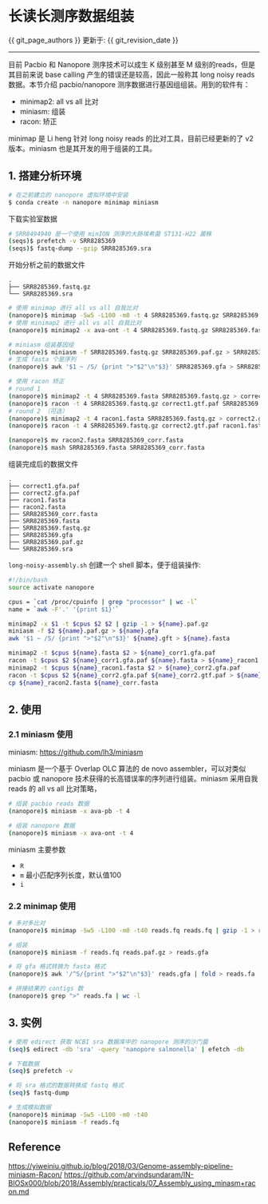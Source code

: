 # 长读长测序数据组装

{{ git_page_authors }} 更新于: {{ git_revision_date }}

---

目前 Pacbio 和 Nanopore 测序技术可以成生 K 级别甚至 M 级别的reads，但是其目前来说 base calling 产生的错误还是较高，因此一般称其 long noisy reads 数据。本节介绍 pacbio/nanopore 测序数据进行基因组组装。用到的软件有：

- minimap2: all vs all 比对
- miniasm: 组装
- racon: 矫正

minimap 是 Li heng 针对 long noisy reads 的比对工具，目前已经更新的了 v2 版本。miniasm 也是其开发的用于组装的工具。

## 1. 搭建分析环境

```bash
# 在之前建立的 nanopore 虚拟环境中安装
$ conda create -n nanopore minimap miniasm
```

下载实验室数据

```bash
# SRR8494940 是一个使用 minION 测序的大肠埃希菌 ST131-H22 菌株
(seqs)$ prefetch -v SRR8285369
(seqs)$ fastq-dump --gzip SRR8285369.sra
```

开始分析之前的数据文件

```
.
├── SRR8285369.fastq.gz
└── SRR8285369.sra
```

```bash
# 使用 minimap 进行 all vs all 自我比对
(nanopore)$ minimap -Sw5 -L100 -m0 -t 4 SRR8285369.fastq.gz SRR8285369.fastq.gz | gzip -1 > SRR8285369.paf.gz
# 使用 minimap2 进行 all vs all 自我比对
(nanopore)$ minimap2 -x ava-ont -t 4 SRR8285369.fastq.gz SRR8285369.fastq.gz | gzip -1 > SRR8285369.paf.gz

# miniasm 组装基因组
(nanopore)$ miniasm -f SRR8285369.fastq.gz SRR8285369.paf.gz > SRR8285369.gfa
# 生成 fasta 个是序列
(nanopore)$ awk '$1 ~ /S/ {print ">"$2"\n"$3}' SRR8285369.gfa > SRR8285369.fasta

# 使用 racon 矫正
# round 1
(nanopore)$ minimap2 -t 4 SRR8285369.fasta SRR8285369.fastq.gz > correct1.gfa.paf
(nanopore)$ racon -t 4 SRR8285369.fastq.gz correct1.gtf.paf SRR8285369.fasta > racon1.fasta
# round 2 （可选）
(nanopore)$ minimap2 -t 4 racon1.fasta SRR8285369.fastq.gz > correct2.gtf.paf
(nanopore)$ racon -t 4 SRR8285369.fastq.gz correct2.gtf.paf racon1.fasta > racon2.fasta

(nanopore)$ mv racon2.fasta SRR8285369_corr.fasta
(nanopore)$ mash SRR8285369.fasta SRR8285369_corr.fasta
```

组装完成后的数据文件

```
.
├── correct1.gfa.paf
├── correct2.gfa.paf
├── racon1.fasta
├── racon2.fasta
├── SRR8285369_corr.fasta
├── SRR8285369.fasta
├── SRR8285369.fastq.gz
├── SRR8285369.gfa
├── SRR8285369.paf.gz
└── SRR8285369.sra
```

`long-noisy-assembly.sh` 创建一个 shell 脚本，便于组装操作:

```bash
#!/bin/bash
source activate nanopore

cpus = `cat /proc/cpuinfo | grep "processor" | wc -l`
name = `awk -F'.' '{print $1}'`

minimap2 -x $1 -t $cpus $2 $2 | gzip -1 > ${name}.paf.gz
miniasm -f $2 ${name}.paf.gz > ${name}.gfa
awk '$1 ~ /S/ {print ">"$2"\n"$3}' ${name}.gft > ${name}.fasta

minimap2 -t $cpus ${name}.fasta $2 > ${name}_corr1.gfa.paf
racon -t $cpus $2 ${name}_corr1.gfa.paf ${name}.fasta > ${name}_racon1.fasta
minimap2 -t $cpus ${name}_racon1.fasta $2 > ${name}_corr2.gfa.paf
racon -t $cpus $2 ${name}_corr2.gfa.paf ${name}_corr2.gtf.paf > ${name}_racon2.fasta
cp ${name}_racon2.fasta ${name}_corr.fasta
```

## 2. 使用

### 2.1 miniasm 使用

miniasm: https://github.com/lh3/miniasm

miniasm 是一个基于 Overlap OLC 算法的 de novo assembler，可以对类似 pacbio 或 nanopore 技术获得的长高错误率的序列进行组装。miniasm 采用自我 reads 的 all vs all 比对策略，

```bash
# 组装 pacbio reads 数据
(nanopore)$ miniasm -x ava-pb -t 4

# 组装 nanopore 数据
(nanopore)$ miniasm -x ava-ont -t 4
```

miniasm 主要参数

- `R`
- `m` 最小匹配序列长度，默认值100
- `i`

### 2.2 minimap 使用

```bash
# 多对多比对
(nanopore)$ minimap -Sw5 -L100 -m0 -t40 reads.fq reads.fq | gzip -1 > reads.paf.gz

# 组装
(nanopore)$ miniasm -f reads.fq reads.paf.gz > reads.gfa

# 将 gfa 格式转换为 fasta 格式
(nanopore)$ awk '/^S/{print ">"$2"\n"$3}' reads.gfa | fold > reads.fa

# 拼接结果的 contigs 数
(nanopore)$ grep ">" reads.fa | wc -l
```

## 3. 实例

```bash
# 使用 edirect 获取 NCBI sra 数据库中的 nanopore 测序的沙门菌
(seq)$ edirect -db 'sra' -query 'nanopore salmonella' | efetch -db

# 下载数据
(seq)$ prefetch -v

# 将 sra 格式的数据转换成 fastq 格式
(seq)$ fastq-dump

# 生成模拟数据
(nanopore)$ minimap -Sw5 -L100 -m0 -t40
(nanopore)$ miniasm -f reads.fq
```

## Reference

https://yiweiniu.github.io/blog/2018/03/Genome-assembly-pipeline-miniasm-Racon/
https://github.com/arvindsundaram/IN-BIOSx000/blob/2018/Assembly/practicals/07_Assembly_using_minasm+racon.md
